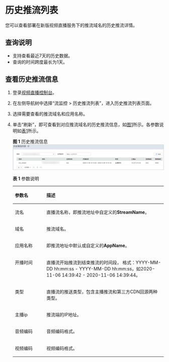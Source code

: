 # 历史推流列表<a name="live_01_0067"></a>

您可以查看部署在新版视频直播服务下的推流域名的历史推流详情。

## 查询说明<a name="section348813113483"></a>

-   支持查看最近7天的历史数据。
-   查询的时间跨度最长为1天。

## 查看历史推流信息<a name="section93051389160"></a>

1.  登录[视频直播控制台](https://console.huaweicloud.com/live)。
2.  在左侧导航树中选择“流监控 \> 历史推流列表”，进入历史推流列表页面。
3.  选择需要查看的推流域名和应用名称。
4.  单击“刷新”，即可查看到对应推流域名的历史推流信息，如[图1](#fig54591246565)所示。各参数说明如[表1](#table2344152855311)所示。

    **图 1**  历史推流信息<a name="fig54591246565"></a>  
    ![](figures/历史推流信息.png "历史推流信息")

    **表 1**  参数说明

    <a name="table2344152855311"></a>
    <table><thead align="left"><tr id="row5344102817538"><th class="cellrowborder" valign="top" width="20.86%" id="mcps1.2.3.1.1"><p id="p173441928135314"><a name="p173441928135314"></a><a name="p173441928135314"></a>参数名</p>
    </th>
    <th class="cellrowborder" valign="top" width="79.14%" id="mcps1.2.3.1.2"><p id="p11344102815312"><a name="p11344102815312"></a><a name="p11344102815312"></a>描述</p>
    </th>
    </tr>
    </thead>
    <tbody><tr id="row2034472820531"><td class="cellrowborder" valign="top" width="20.86%" headers="mcps1.2.3.1.1 "><p id="p1934492815533"><a name="p1934492815533"></a><a name="p1934492815533"></a>流名</p>
    </td>
    <td class="cellrowborder" valign="top" width="79.14%" headers="mcps1.2.3.1.2 "><p id="p1029414362273"><a name="p1029414362273"></a><a name="p1029414362273"></a>直播流名称，即推流地址中自定义的<strong id="b1264192121113"><a name="b1264192121113"></a><a name="b1264192121113"></a>StreamName</strong>。</p>
    </td>
    </tr>
    <tr id="row934410289534"><td class="cellrowborder" valign="top" width="20.86%" headers="mcps1.2.3.1.1 "><p id="p6344628185312"><a name="p6344628185312"></a><a name="p6344628185312"></a>域名</p>
    </td>
    <td class="cellrowborder" valign="top" width="79.14%" headers="mcps1.2.3.1.2 "><p id="p3294183642715"><a name="p3294183642715"></a><a name="p3294183642715"></a>推流域名。</p>
    </td>
    </tr>
    <tr id="row1634432810536"><td class="cellrowborder" valign="top" width="20.86%" headers="mcps1.2.3.1.1 "><p id="p1334432825317"><a name="p1334432825317"></a><a name="p1334432825317"></a>应用名称</p>
    </td>
    <td class="cellrowborder" valign="top" width="79.14%" headers="mcps1.2.3.1.2 "><p id="p182942363271"><a name="p182942363271"></a><a name="p182942363271"></a>即推流地址中默认或自定义的<strong id="b3994155694613"><a name="b3994155694613"></a><a name="b3994155694613"></a>AppName</strong>。</p>
    </td>
    </tr>
    <tr id="row18344152825310"><td class="cellrowborder" valign="top" width="20.86%" headers="mcps1.2.3.1.1 "><p id="p1534492895310"><a name="p1534492895310"></a><a name="p1534492895310"></a>开播时间</p>
    </td>
    <td class="cellrowborder" valign="top" width="79.14%" headers="mcps1.2.3.1.2 "><p id="p42946362275"><a name="p42946362275"></a><a name="p42946362275"></a>直播流开始推流到结束推流的时间段， 格式：YYYY-MM-DD hh:mm:ss - YYYY-MM-DD hh:mm:ss，如2020-11-06 14:39:42 - 2020-11-06 14:39:44。</p>
    </td>
    </tr>
    <tr id="row1134422825317"><td class="cellrowborder" valign="top" width="20.86%" headers="mcps1.2.3.1.1 "><p id="p12344202805318"><a name="p12344202805318"></a><a name="p12344202805318"></a>类型</p>
    </td>
    <td class="cellrowborder" valign="top" width="79.14%" headers="mcps1.2.3.1.2 "><p id="p1294143613278"><a name="p1294143613278"></a><a name="p1294143613278"></a>直播流的推送类型，包含主播推流和第三方CDN回源两种类型。</p>
    </td>
    </tr>
    <tr id="row1134417286537"><td class="cellrowborder" valign="top" width="20.86%" headers="mcps1.2.3.1.1 "><p id="p33441628165313"><a name="p33441628165313"></a><a name="p33441628165313"></a>主播ip</p>
    </td>
    <td class="cellrowborder" valign="top" width="79.14%" headers="mcps1.2.3.1.2 "><p id="p3294103617274"><a name="p3294103617274"></a><a name="p3294103617274"></a>推流端的IP地址。</p>
    </td>
    </tr>
    <tr id="row627121316550"><td class="cellrowborder" valign="top" width="20.86%" headers="mcps1.2.3.1.1 "><p id="p19272181315519"><a name="p19272181315519"></a><a name="p19272181315519"></a>音频编码</p>
    </td>
    <td class="cellrowborder" valign="top" width="79.14%" headers="mcps1.2.3.1.2 "><p id="p9294113662716"><a name="p9294113662716"></a><a name="p9294113662716"></a>音频编码格式。</p>
    </td>
    </tr>
    <tr id="row3573191535518"><td class="cellrowborder" valign="top" width="20.86%" headers="mcps1.2.3.1.1 "><p id="p12573161514554"><a name="p12573161514554"></a><a name="p12573161514554"></a>视频编码</p>
    </td>
    <td class="cellrowborder" valign="top" width="79.14%" headers="mcps1.2.3.1.2 "><p id="p32941436162717"><a name="p32941436162717"></a><a name="p32941436162717"></a>视频编码格式。</p>
    </td>
    </tr>
    </tbody>
    </table>


